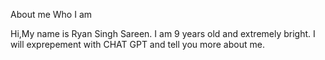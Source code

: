 
About me
 Who I am


Hi,My name is Ryan Singh Sareen. I am 9 years old and extremely bright.
I will exprepement with CHAT GPT and tell you more about me.
